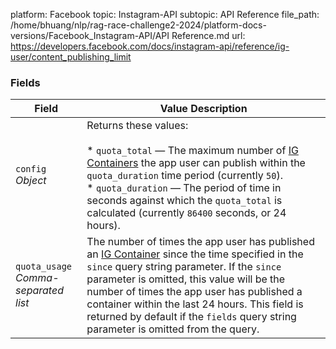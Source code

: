 platform: Facebook
topic: Instagram-API
subtopic: API Reference
file_path: /home/bhuang/nlp/rag-race-challenge2-2024/platform-docs-versions/Facebook_Instagram-API/API Reference.md
url: https://developers.facebook.com/docs/instagram-api/reference/ig-user/content_publishing_limit

### Fields

| Field | Value Description |
| --- | --- |
| `config`  <br>_Object_ | Returns these values:<br><br>* `quota_total` — The maximum number of [IG Containers](https://developers.facebook.com/docs/instagram-api/reference/ig-container) the app user can publish within the `quota_duration` time period (currently `50`).<br>* `quota_duration` — The period of time in seconds against which the `quota_total` is calculated (currently `86400` seconds, or 24 hours). |
| `quota_usage`  <br>_Comma-separated list_ | The number of times the app user has published an [IG Container](https://developers.facebook.com/docs/instagram-api/reference/ig-container) since the time specified in the `since` query string parameter. If the `since` parameter is omitted, this value will be the number of times the app user has published a container within the last 24 hours. This field is returned by default if the `fields` query string parameter is omitted from the query. |